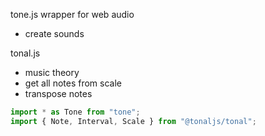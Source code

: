 tone.js wrapper for web audio

- create sounds

tonal.js

- music theory
- get all notes from scale
- transpose notes

```js
import * as Tone from "tone";
import { Note, Interval, Scale } from "@tonaljs/tonal";
```
